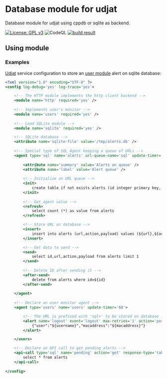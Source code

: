 # Database module for udjat

Database module for udjat using cppdb or sqlite as backend.

[![License: GPL v3](https://img.shields.io/badge/License-GPL%20v3-blue.svg)](https://www.gnu.org/licenses/gpl-3.0)
![CodeQL](https://github.com/PerryWerneck/udjat-module-database/workflows/CodeQL/badge.svg?branch=master)
[![build result](https://build.opensuse.org/projects/home:PerryWerneck:udjat/packages/udjat-module-database/badge.svg?type=percent)](https://build.opensuse.org/package/show/home:PerryWerneck:udjat/udjat-module-database)

## Using module

### Examples

[Udjat](../../../udjat) service configuration to store an [user module](../../../udjat-module-users) alert on sqlite database:

```xml
<?xml version="1.0" encoding="UTF-8" ?>
<config log-debug='yes' log-trace='yes'>

	<!-- The HTTP module implements the http client backend -->
	<module name='http' required='yes' />
	
	<!-- Implements user's monitor -->
	<module name='users' required='yes' />
	
	<!-- Load SQLite module -->
	<module name='sqlite' required='yes' />	

	<!-- SQLite database -->
	<attribute name='sqlite-file' value='/tmp/alerts.db' />
	
	<!-- Special type of SQL Agent keeping a queue of URLs -->
	<agent type='sql' name='alerts' url-queue-name='sql' update-timer='60' >
	
		<attribute name='summary' value='Alerts on queue' />
		<attribute name='label' value='Alert queue' />
	
		<!-- Initialize an URL queue -->
		<init>
			create table if not exists alerts (id integer primary key, inserted timestamp default CURRENT_TIMESTAMP, url text, action text, payload text)
		</init>
		
		<!-- Get agent value -->
		<refresh>
			select count (*) as value from alerts
		</refresh>

		<!-- Store URL on database -->
		<insert>
			insert into alerts (url,action,payload) values (${url},${action},${payload})
		</insert>

		<!-- Get data to send -->
		<send>
			select id,url,action,payload from alerts limit 1
		</send>
		
		<!-- Delete ID after sending it -->
		<after-send>
			delete from alerts where id=${id}
		</after-send>
	
	</agent>
	
	<!-- Declare an user monitor agent -->
	<agent type='users' name='users' update-timer='60'>

		<!-- The URL is prefixed with 'sql+' to be stored on database -->
		<alert name='logout' event='logout' max-retries='1' action='post' url='sql+http://localhost'>
			{"user":"${username}","macaddress":"${macaddress}"}
		</alert>

	</users>

	<!-- Declare an API call to get pending alerts -->
	<api-call type='sql' name='pending' action='get' response-type='table'>
		select * from alerts
	</api-call>
	
</config>
```

